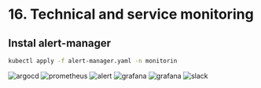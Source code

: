 # 16. Technical and service monitoring
## Instal alert-manager
``` bash
kubectl apply -f alert-manager.yaml -n monitorin
```
![argocd](https://i.ibb.co/VgkjtN8/Screenshot-from-2023-12-05-22-11-14.png)
![prometheus](https://i.ibb.co/KqfMjwz/Screenshot-from-2023-12-05-22-12-45.png)
![alert](https://i.ibb.co/bsDSXJ2/Screenshot-from-2023-12-05-22-13-38.png)
![grafana](https://i.ibb.co/RzpzKPK/Screenshot-from-2023-12-05-22-17-11.png)
![grafana](https://i.ibb.co/LQ2gPq2/Screenshot-from-2023-12-05-22-18-24.png)
![slack](https://i.ibb.co/xmcYg0H/Screenshot-from-2023-12-05-22-23-29.png)